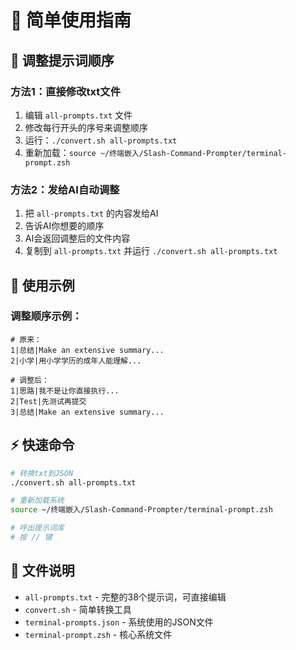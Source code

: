 # 🚀 简单使用指南

## 📝 调整提示词顺序

### 方法1：直接修改txt文件
1. 编辑 `all-prompts.txt` 文件
2. 修改每行开头的序号来调整顺序
3. 运行：`./convert.sh all-prompts.txt`
4. 重新加载：`source ~/终端嵌入/Slash-Command-Prompter/terminal-prompt.zsh`

### 方法2：发给AI自动调整
1. 把 `all-prompts.txt` 的内容发给AI
2. 告诉AI你想要的顺序
3. AI会返回调整后的文件内容
4. 复制到 `all-prompts.txt` 并运行 `./convert.sh all-prompts.txt`

## 🎯 使用示例

### 调整顺序示例：
```
# 原来：
1|总结|Make an extensive summary...
2|小学|用小学学历的成年人能理解...

# 调整后：
1|思路|我不是让你直接执行...
2|Test|先测试再提交
3|总结|Make an extensive summary...
```

## ⚡ 快速命令

```bash
# 转换txt到JSON
./convert.sh all-prompts.txt

# 重新加载系统
source ~/终端嵌入/Slash-Command-Prompter/terminal-prompt.zsh

# 呼出提示词库
# 按 // 键
```

## 📁 文件说明

- `all-prompts.txt` - 完整的38个提示词，可直接编辑
- `convert.sh` - 简单转换工具
- `terminal-prompts.json` - 系统使用的JSON文件
- `terminal-prompt.zsh` - 核心系统文件
